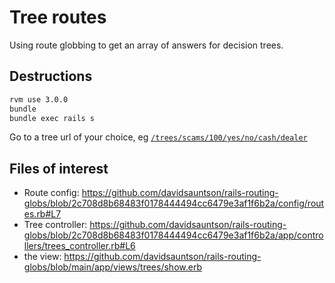 # Tree routes

Using route globbing to get an array of answers for decision trees.

## Destructions

```sh
rvm use 3.0.0
bundle
bundle exec rails s
```

Go to a tree url of your choice, eg [`/trees/scams/100/yes/no/cash/dealer`](http://localhost:3000/trees/scams/100/yes/no/cash/dealer)

## Files of interest

- Route config: https://github.com/davidsauntson/rails-routing-globs/blob/2c708d8b68483f0178444494cc6479e3af1f6b2a/config/routes.rb#L7
- Tree controller: https://github.com/davidsauntson/rails-routing-globs/blob/2c708d8b68483f0178444494cc6479e3af1f6b2a/app/controllers/trees_controller.rb#L6
- the view: https://github.com/davidsauntson/rails-routing-globs/blob/main/app/views/trees/show.erb
